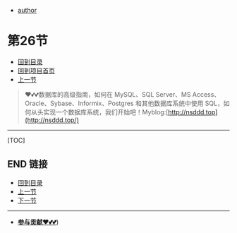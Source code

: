 + [author](https://github.com/3293172751)
# 第26节
+ [回到目录](../README.md)
+ [回到项目首页](../../README.md)
+ [上一节](25.md)
> ❤️💕💕数据库的高级指南，如何在 MySQL、SQL Server、MS Access、Oracle、Sybase、Informix、Postgres 和其他数据库系统中使用 SQL，如何从头实现一个数据库系统，我们开始吧！Myblog:[http://nsddd.top](http://nsddd.top/)
---
[TOC]





## END 链接
+ [回到目录](../README.md)
+ [上一节](25.md)
+ [下一节](27.md)
---
+ [**参与贡献❤️💕💕**](https://nsddd.top/archives/contributors))